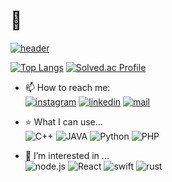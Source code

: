 # 👋


<!--
**ms214/ms214** is a ✨ _special_ ✨ repository because its `README.md` (this file) appears on your GitHub profile.

Here are some ideas to get you started:

- 🔭 I’m currently working on ...
- 🌱 I’m currently learning ...
- 👯 I’m looking to collaborate on ...
- 🤔 I’m looking for help with ...
- 💬 Ask me about ...
- 📫 How to reach me: ...
- 😄 Pronouns: ...
- ⚡ Fun fact: ...
-->


[![header](https://capsule-render.vercel.app/api?type=waving&color=80E6FF&height=150&section=header&text=ms214&fontAlign=85&fontAlignY=30&desc=🐤&descAlign=92&descAlignY=50&fontSize=50&fontColor=fff&animation=twinkling)](https://github.com/ms214)

[![Top Langs](https://github-readme-stats.vercel.app/api/top-langs/?username=ms214)](https://github.com/ms214/)
[![Solved.ac Profile](http://mazassumnida.wtf/api/v2/generate_badge?boj=minsoomark)](https://solved.ac/minsoomark/)

- 📫 How to reach me:   
[![instagram](https://img.shields.io/badge/Instagram-E4405F?style=flat-square&logo=Instagram&logoColor=white)](https://www.instagram.com/k__ms214)
[![linkedin](https://img.shields.io/badge/LinkedIn-0A66C2?style=flat-square&logo=LinkedIn&logoColor=white)](https://www.linkedin.com/in/%EB%AF%BC%EC%88%98-%EA%B9%80-2b892b20a/)
[![mail](https://img.shields.io/badge/Mail-EA4335?style=flat-square&logo=Gmail&logoColor=white)](mailto:ms214@ms214.kr)

- ⭐ What I can use...   
![C++](https://img.shields.io/badge/C%2B%2B-00599C?style=for-the-badge&logo=c%2B%2B&logoColor=white)
![JAVA](https://img.shields.io/badge/Java-ED8B00?style=for-the-badge&logo=openjdk&logoColor=white)
![Python](https://img.shields.io/badge/Python-14354C?style=for-the-badge&logo=python&logoColor=white)
![PHP](https://img.shields.io/badge/PHP-777BB4?style=for-the-badge&logo=php&logoColor=white)

- 🌱 I’m interested in ...    
![node.js](https://img.shields.io/badge/Node.js-43853D?style=for-the-badge&logo=node.js&logoColor=white)
![React](https://img.shields.io/badge/react-61DAFB?style=for-the-badge&logo=react&logoColor=black)
![swift](https://img.shields.io/badge/Swift-FA7343?style=for-the-badge&logo=swift&logoColor=white)
![rust](https://img.shields.io/badge/Rust-000000?style=for-the-badge&logo=rust&logoColor=white)
